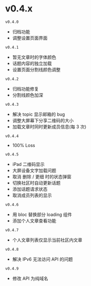 # v0.4.x

`v0.4.0`
+ 归档功能
+ 调整设置页面界面

`v0.4.1`
+ 暂无文章时的字体颜色
+ 话题内容的独立加载
+ 设置页面分割线颜色调整

`v0.4.2`
+ 归档功能修复
+ 分割线颜色加深


`v0.4.3`
+ 解决 topic 显示邮箱的 bug
+ 调整大屏幕下分享二维码的大小
+ 加载文章时同时更新成员信息(每 3 次)

`v0.4.4`
+ 100% Loss

`v0.4.5`
+ iPad 二维码显示
+ 大屏设备文字加载问题
+ 取消 删除 / 更细 时的状态弹窗
+ 切换社区时自动更新话题
+ 添加话题请求状态
+ 取消成员列表的显示

`v0.4.6`
+ 用 bloc 替换部分 loading 组件
+ 添加个人文章查看功能

`v0.4.7`
+ 个人文章列表仅显示当前社区内文章

`v0.4.8`
+ 解决 IPv6 无法访问 API 的问题

`v0.4.9`
+ 修改 API 为纯域名
